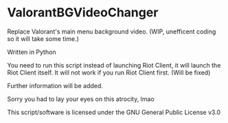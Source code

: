 # ValorantBGVideoChanger
Replace Valorant's main menu background video. (WIP, unefficent coding so it will take some time.)

Written in Python

You need to run this script instead of launching Riot Client, it will launch the Riot Client itself. It will not work if you run Riot Client first. (Will be fixed)

Further information will be added.

Sorry you had to lay your eyes on this atrocity, lmao




This script/software is licensed under the GNU General Public License v3.0
